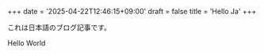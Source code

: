 +++
date = '2025-04-22T12:46:15+09:00'
draft = false
title = 'Hello Ja'
+++


これは日本語のブログ記事です。

Hello World
